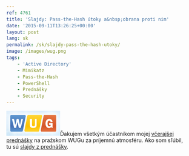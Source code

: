 ```yaml
---
ref: 4761
title: 'Slajdy: Pass-the-Hash útoky a&nbsp;obrana proti nim'
date: '2015-09-11T13:26:25+00:00'
layout: post
lang: sk
permalink: /sk/slajdy-pass-the-hash-utoky/
image: /images/wug.png
tags:
    - 'Active Directory'
    - Mimikatz
    - Pass-the-Hash
    - PowerShell
    - Prednášky
    - Security
---
```


![WUG](../../assets/images/wug.png)Ďakujem všetkým účastníkom mojej [včerajšej prednášky](https://wug.cz/praha/akce/740-Pass-the-Hash-utoky-a-obrana-proti-nim) na&nbsp;pražskom WUGu za&nbsp;príjemnú atmosféru. Ako som sľúbil, tu&nbsp;sú&nbsp;[slajdy z prednášky](../../assets/documents/pth_wug_2015.pdf).